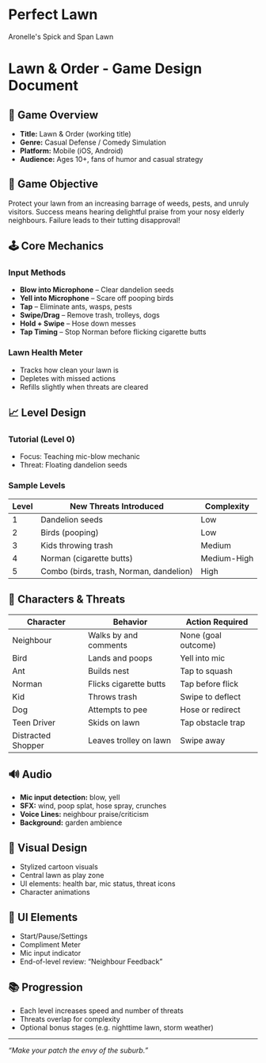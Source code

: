 # Perfect Lawn
Aronelle's Spick and Span Lawn

# Lawn & Order - Game Design Document

## 🎯 Game Overview
- **Title:** Lawn & Order (working title)
- **Genre:** Casual Defense / Comedy Simulation
- **Platform:** Mobile (iOS, Android)
- **Audience:** Ages 10+, fans of humor and casual strategy

## 🌿 Game Objective
Protect your lawn from an increasing barrage of weeds, pests, and unruly visitors. Success means hearing delightful praise from your nosy elderly neighbours. Failure leads to their tutting disapproval!

## 🕹️ Core Mechanics

### Input Methods
- **Blow into Microphone** – Clear dandelion seeds
- **Yell into Microphone** – Scare off pooping birds
- **Tap** – Eliminate ants, wasps, pests
- **Swipe/Drag** – Remove trash, trolleys, dogs
- **Hold + Swipe** – Hose down messes
- **Tap Timing** – Stop Norman before flicking cigarette butts

### Lawn Health Meter
- Tracks how clean your lawn is
- Depletes with missed actions
- Refills slightly when threats are cleared

## 📈 Level Design

### Tutorial (Level 0)
- Focus: Teaching mic-blow mechanic
- Threat: Floating dandelion seeds

### Sample Levels

| Level | New Threats Introduced                | Complexity    |
|-------|----------------------------------------|---------------|
| 1     | Dandelion seeds                        | Low           |
| 2     | Birds (pooping)                        | Low           |
| 3     | Kids throwing trash                    | Medium        |
| 4     | Norman (cigarette butts)              | Medium-High   |
| 5     | Combo (birds, trash, Norman, dandelion)| High          |

## 👥 Characters & Threats

| Character          | Behavior                          | Action Required     |
|-------------------|-----------------------------------|---------------------|
| Neighbour          | Walks by and comments             | None (goal outcome) |
| Bird               | Lands and poops                   | Yell into mic       |
| Ant                | Builds nest                       | Tap to squash       |
| Norman             | Flicks cigarette butts            | Tap before flick    |
| Kid                | Throws trash                      | Swipe to deflect    |
| Dog                | Attempts to pee                   | Hose or redirect    |
| Teen Driver        | Skids on lawn                     | Tap obstacle trap   |
| Distracted Shopper | Leaves trolley on lawn            | Swipe away          |

## 🔊 Audio

- **Mic input detection:** blow, yell
- **SFX:** wind, poop splat, hose spray, crunches
- **Voice Lines:** neighbour praise/criticism
- **Background:** garden ambience

## 🎨 Visual Design

- Stylized cartoon visuals
- Central lawn as play zone
- UI elements: health bar, mic status, threat icons
- Character animations

## 🧭 UI Elements

- Start/Pause/Settings
- Compliment Meter
- Mic input indicator
- End-of-level review: “Neighbour Feedback”

## 📚 Progression

- Each level increases speed and number of threats
- Threats overlap for complexity
- Optional bonus stages (e.g. nighttime lawn, storm weather)

---

*“Make your patch the envy of the suburb.”*

